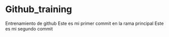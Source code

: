 # Github_training
Entrenamiento de github
Este es mi primer commit en la rama principal
Este es mi segundo commit